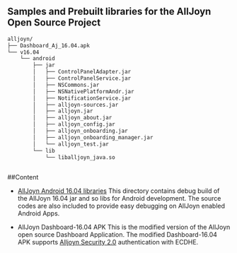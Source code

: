 ## Samples and Prebuilt libraries for the AllJoyn Open Source Project

	
```sh
alljoyn/
├── Dashboard_Aj_16.04.apk
└── v16.04
    └── android
        ├── jar
        │   ├── ControlPanelAdapter.jar
        │   ├── ControlPanelService.jar
        │   ├── NSCommons.jar
        │   ├── NSNativePlatformAndr.jar
        │   ├── NotificationService.jar
        │   ├── alljoyn-sources.jar
        │   ├── alljoyn.jar
        │   ├── alljoyn_about.jar
        │   ├── alljoyn_config.jar
        │   ├── alljoyn_onboarding.jar
        │   ├── alljoyn_onboarding_manager.jar
        │   └── alljoyn_test.jar
        └── lib
            └── liballjoyn_java.so	    
 

``` 
##Content 
* [AllJoyn Android 16.04 libraries](./alljoyn/v16.04/android/)
This directory contains debug build of the AllJoyn 16.04 jar and so libs for Android development. The source codes are also included to provide easy debugging on AllJoyn enabled Android Apps.

* AllJoyn Dashboard-16.04 APK 
This is the modified version of the AllJoyn open source Dashboard Application. The modified Dashboard-16.04 APK supports [Alljoyn Security 2.0](https://allseenalliance.org/framework/documentation/learn/core/security2_0) authentication with ECDHE. 
